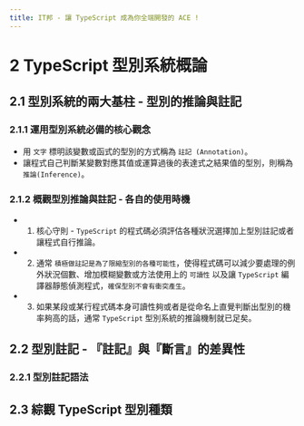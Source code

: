 ```yaml
---
title: IT邦 - 讓 TypeScript 成為你全端開發的 ACE !
---
```


# 2 TypeScript 型別系統概論

## 2.1 型別系統的兩大基柱 - 型別的推論與註記
### 2.1.1 運用型別系統必備的核心觀念
  - 用 `文字` 標明該變數或函式的型別的方式稱為 `註記 (Annotation)`。
  - 讓程式自己判斷某變數對應其值或運算過後的表達式之結果值的型別，則稱為 `推論(Inference)`。

### 2.1.2 概觀型別推論與註記 - 各自的使用時機
  - 1. 核心守則 - `TypeScript` 的程式碼必須評估各種狀況選擇加上型別註記或者讓程式自行推論。
  - 2. 通常 `積極做註記是為了限縮型別的各種可能性`，使得程式碼可以減少要處理的例外狀況個數、增加模糊變數或方法使用上的 `可讀性` 以及讓 `TypeScript` 編譯器靜態偵測程式，`確保型別不會有衝突產生`。
  - 3. 如果某段或某行程式碼本身可讀性夠或者是從命名上直覺判斷出型別的機率夠高的話，通常 `TypeScript` 型別系統的推論機制就已足矣。

## 2.2 型別註記 - 『註記』與『斷言』的差異性
### 2.2.1 型別註記語法

## 2.3 綜觀 TypeScript 型別種類
